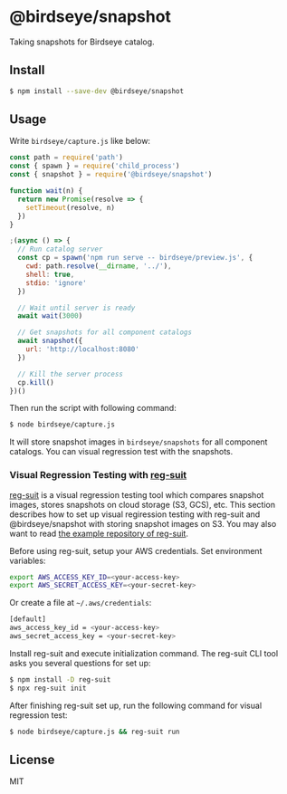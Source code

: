 # @birdseye/snapshot

Taking snapshots for Birdseye catalog.

## Install

```sh
$ npm install --save-dev @birdseye/snapshot
```

## Usage

Write `birdseye/capture.js` like below:

```js
const path = require('path')
const { spawn } = require('child_process')
const { snapshot } = require('@birdseye/snapshot')

function wait(n) {
  return new Promise(resolve => {
    setTimeout(resolve, n)
  })
}

;(async () => {
  // Run catalog server
  const cp = spawn('npm run serve -- birdseye/preview.js', {
    cwd: path.resolve(__dirname, '../'),
    shell: true,
    stdio: 'ignore'
  })

  // Wait until server is ready
  await wait(3000)

  // Get snapshots for all component catalogs
  await snapshot({
    url: 'http://localhost:8080'
  })

  // Kill the server process
  cp.kill()
})()
```

Then run the script with following command:

```sh
$ node birdseye/capture.js
```

It will store snapshot images in `birdseye/snapshots` for all component catalogs. You can visual regression test with the snapshots.

### Visual Regression Testing with [reg-suit](https://github.com/reg-viz/reg-suit)

[reg-suit](https://github.com/reg-viz/reg-suit) is a visual regression testing tool which compares snapshot images, stores snapshots on cloud storage (S3, GCS), etc. This section describes how to set up visual regiression testing with reg-suit and @birdseye/snapshot with storing snapshot images on S3. You may also want to read [the example repository of reg-suit](https://github.com/reg-viz/reg-puppeteer-demo).

Before using reg-suit, setup your AWS credentials. Set environment variables:

```sh
export AWS_ACCESS_KEY_ID=<your-access-key>
export AWS_SECRET_ACCESS_KEY=<your-secret-key>
```

Or create a file at `~/.aws/credentials`:

```sh
[default]
aws_access_key_id = <your-access-key>
aws_secret_access_key = <your-secret-key>
```

Install reg-suit and execute initialization command. The reg-suit CLI tool asks you several questions for set up:

```sh
$ npm install -D reg-suit
$ npx reg-suit init
```

After finishing reg-suit set up, run the following command for visual regression test:

```sh
$ node birdseye/capture.js && reg-suit run
```

## License

MIT
